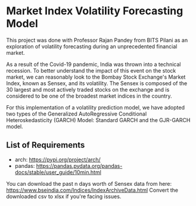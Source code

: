 # Market Index Volatility Forecasting Model
This project was done with Professor Rajan Pandey from BITS Pilani as an exploration of volatility forecasting during an unprecedented financial market.

As a result of the Covid-19 pandemic, India was thrown into a technical recession. To better understand the impact of this event on the stock market, we can reasonably look to the Bombay Stock Exchange's Market Index, known as Sensex, and its volatility. The Sensex is composed of the 30 largest and most actively traded stocks on the exchange and is considered to be one of the broadest market indices in the country. 

For this implementation of a volatility prediction model, we have adopted two types of the Generalized AutoRegressive Conditional Heteroskedasticity (GARCH) Model: Standard GARCH and the GJR-GARCH model. 

## List of Requirements

* arch: https://pypi.org/project/arch/ 
* pandas: https://pandas.pydata.org/pandas-docs/stable/user_guide/10min.html

You can download the past n days worth of Sensex data from here: https://www.bseindia.com/Indices/IndexArchiveData.html
Convert the downloaded csv to xlsx if you're facing issues.
